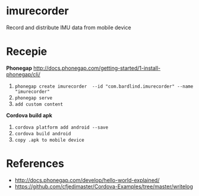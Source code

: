 # imurecorder
Record and distribute IMU data from mobile device


# Recepie

__Phonegap__
http://docs.phonegap.com/getting-started/1-install-phonegap/cli/

1. `phonegap create imurecorder  --id "com.bardlind.imurecorder" --name "imurecorder"`
1. `phonegap serve`
1. `add custom content`


__Cordova build apk__

1. `cordova platform add android --save`
1. `cordova build android`
1. `copy .apk to mobile device`

# References

* http://docs.phonegap.com/develop/hello-world-explained/
* https://github.com/cfjedimaster/Cordova-Examples/tree/master/writelog



